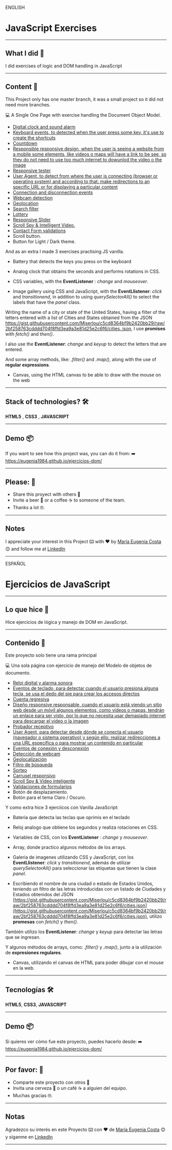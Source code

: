 ENGLISH

# JavaScript Exercises

---

## What I did 🚀

I did exercises of logic and DOM handling in JavaScript

---

## Content 🚀

This Project only has one master branch, it was a small project so it did not need more branches. 


:computer: A Single One Page with exercise handling the Document Object Model. 

   * [Digital clock and sound alarm](https://eugenia1984.github.io/ejercicios-dom/#seccion1)
   * [Keyboard events, to detected when the user press some key, it's use to create the shortcuts](https://eugenia1984.github.io/ejercicios-dom/#seccion2)
   * [Countdown](https://eugenia1984.github.io/ejercicios-dom/#seccion3)
   * [Responsible responsive design, when the user is seeing a website from a mobile some elements, like videos o maps will have a link to be see, so they do not need to use too much internet to dowunlod the video o the image](https://eugenia1984.github.io/ejercicios-dom/#seccion4)
   * [Responsive tester](https://eugenia1984.github.io/ejercicios-dom/#seccion5)
   * [User Agent, to detect from where the user is connecting (browser or operating system) and according to that: make redirections to an specific URL or for displaying a particular content](https://eugenia1984.github.io/ejercicios-dom/#seccion6)
   * [Connection and disconnection events](https://eugenia1984.github.io/ejercicios-dom/#seccion7)
   * [Webcam detection](https://eugenia1984.github.io/ejercicios-dom/#seccion8)
   * [Geolocation](https://eugenia1984.github.io/ejercicios-dom/#seccion9)
   * [Search filter](https://eugenia1984.github.io/ejercicios-dom/#seccion10)
   * [Lottery](https://eugenia1984.github.io/ejercicios-dom/#seccion11)
   * [Responsive Slider](https://eugenia1984.github.io/ejercicios-dom/#seccion12)
   * [Scroll Spy & Intelligent Video.](https://eugenia1984.github.io/ejercicios-dom/#seccion13)
   * [Contact Form validations](https://eugenia1984.github.io/ejercicios-dom/#seccion14)
   * Scroll button.
   * Button for Light / Dark theme.

And as an extra I made 3 exercises practising JS vanilla.   

- Battery that detects the keys you press on the keyboard

 - Analog clock that obtains the seconds and performs rotations in CSS.

 - CSS variables, with the **EventListener** : *change* and *mouseover*.
 
 - Image gallery using CSS and JavaScript, with the **EventLlistener**: *click* and *transitionend*, in addition to using *querySelectorAll()* to select the labels that have the *panel* class.

Writing the name of a city or state of the United States, having a filter of the letters entered with a list of Cities and States obtained from the JSON [https://gist.githubusercontent.com/Miserlou/c5cd8364bf9b2420bb29/raw/2bf258763cdddd704f8ffd3ea9a3e81d25e2c6f6/cities. json](https://gist.githubusercontent.com/Miserlou/c5cd8364bf9b2420bb29/raw/2bf258763cdddd704f8ffd3ea9a3e81d25e2c6f6/cities.json), I use **promises** with *fetch()* and *then()*.

 I also use the **EventListener**: *change* and *keyup* to detect the letters that are entered.

 And some array methods, like: *.filter()* and *.map()*, along with the use of **regular expressions**.

 - Canvas, using the HTML canvas to be able to draw with the mouse on the web
 
---

## Stack of technologies?  🛠️

**HTML5** , **CSS3** , **JAVASCRIPT**

---

## Demo 📦

If you want to see how this project was, you can do it from:
:arrow_right:   https://eugenia1984.github.io/ejercicios-dom/
 
---

## Please: 🎁

* Share this proyect with others 📢
* Invite a beer 🍺 or a coffee ☕  to someone of the team. 
* Thanks a lot 🤓.

---
## Notes
I appreciate your interest in this Project  ⌨️ with ❤️ by [María Eugenia Costa](https://github.com/eugenia1984) 😊 and follow me at [LinkedIn](http://www.linkedin.com/in/maríaeugeniacosta) 

---

ESPAÑOL

# Ejercicios de JavaScript

---

## Lo que hice 🚀

Hice ejercicios de lógica y manejo de DOM en JavaScript.

---

## Contenido 🚀

Este proyecto solo tiene una rama principal 


:computer: Una sola página con ejercicio de manejo del Modelo de objetos de documento. 

   * [Reloj digital y alarma sonora](https://eugenia1984.github.io/ejercicios-dom/#seccion1)
   * [Eventos de teclado, para detectar cuando el usuario presiona alguna tecla, se usa el dedo del pie para crear los accesos directos](https://eugenia1984.github.io/ejercicios-dom/#seccion2)
   * [Cuenta regresiva](https://eugenia1984.github.io/ejercicios-dom/#seccion3)
   * [Diseño responsive responsable, cuando el usuario está viendo un sitio web desde un móvil algunos elementos, como videos o mapas, tendrán un enlace para ser visto, por lo que no necesita usar demasiado internet para descargar el video o la imagen](https://eugenia1984.github.io/ejercicios-dom/#seccion4)
   * [Probador receptivo](https://eugenia1984.github.io/ejercicios-dom/#seccion5)
   * [User Agent, para detectar desde dónde se conecta el usuario (navegador o sistema operativo) y según ello: realizar redirecciones a una URL específica o para mostrar un contenido en particular](https://eugenia1984.github.io/ejercicios-dom/#seccion6)
   * [Eventos de conexión y desconexión](https://eugenia1984.github.io/ejercicios-dom/#seccion7)
   * [Detección de webcam](https://eugenia1984.github.io/ejercicios-dom/#seccion8)
   * [Geolocalización](https://eugenia1984.github.io/ejercicios-dom/#seccion9)
   * [Filtro de búsqueda](https://eugenia1984.github.io/ejercicios-dom/#seccion10)
   * [Sorteo](https://eugenia1984.github.io/ejercicios-dom/#seccion11)
   * [Carrusel responsivo](https://eugenia1984.github.io/ejercicios-dom/#seccion14)
   * [Scroll Spy & Video inteligente](https://eugenia1984.github.io/ejercicios-dom/#seccion15)
   * [Validaciones de formularios](https://eugenia1984.github.io/ejercicios-dom/#seccion16)
   * Botón de desplazamiento.
   * Botón para el tema Claro / Oscuro.

 Y como extra hice 3 ejerciicos con Vanilla JavaScript:

 - Batería que detecta las teclas que oprimis en el teclado

 - Reloj analogo que obtiene los segundos y realiza rotaciones en CSS.

 - Variables de CSS, con los **EventListener** : *change* y *mouseover*.

 - Array, donde practico algunos métodos de los arrays.

 - Galeria de imagenes utilizando CSS y JavaScript, con los **EventLlistener**: *click* y *transitionend*, además de utilizar *querySelectorAll()* para seleccionar las etiquetas que tienen la clase *panel*.

 - Escribiendo el nombre de una ciudad o estado de Estados Unidos, teniendo un filtro de las letras introducidas con un listado de Ciudades y Estados obtenidos del JSON [https://gist.githubusercontent.com/Miserlou/c5cd8364bf9b2420bb29/raw/2bf258763cdddd704f8ffd3ea9a3e81d25e2c6f6/cities.json](https://gist.githubusercontent.com/Miserlou/c5cd8364bf9b2420bb29/raw/2bf258763cdddd704f8ffd3ea9a3e81d25e2c6f6/cities.json), utilizo **promesas** con *fetch()* y *then()*.

 También utilizo los **EventListener**: *change* y *keyup* para detectar las letras que se ingresan.

 Y algunos métodos de arrays, como: *.filter()* y *.map()*, junto a la utilización de **expresiones regulares**.

- Canvas, utilizando el canvas de HTML para poder dibujar con el mouse en la web.

 ---

## Tecnologías 🛠️

**HTML5**, **CSS3**, **JAVASCRIPT**

---

## Demo 📦
Si quieres ver cómo fue este proyecto, puedes hacerlo desde:
:arrow_right: https://eugenia1984.github.io/ejercicios-dom/
 
---

## Por favor: 🎁

* Comparte este proyecto con otros 📢
* Invita una cerveza 🍺 o un café ☕ a alguien del equipo.
* Muchas gracias 🤓.

---

## Notas

Agradezco su interés en este Proyecto ⌨️ con ❤️ de [María Eugenia Costa](https://github.com/eugenia1984) 😊 y síganme en [LinkedIn](http://www.linkedin.com/in/maríaeugeniacosta)

---

